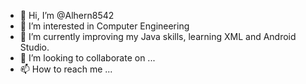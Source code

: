 - 👋 Hi, I’m @Alhern8542
- 👀 I’m interested in Computer Engineering
- 🌱 I’m currently improving my Java skills, learning XML and Android Studio.
- 💞️ I’m looking to collaborate on ...
- 📫 How to reach me ...

<!---
Alhern8542/Alhern8542 is a ✨ special ✨ repository because its `README.md` (this file) appears on your GitHub profile.
You can click the Preview link to take a look at your changes.
--->
